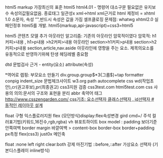 html5 markup 
가장최신의 표준 html5
html4.01 - 명령어 대소구문 필요없은 유지보수 
            속성의값필요없음.
            종료태그 일관성x
    xml->html
        xml근거로 html 제정비 = xhtml 1.0
         소문자, 속성 "",반드시 속성은 값을 가짐
        <meta/>셀프클로징
        문제점: 
        whatwg
        xhtml2.0 실패인정후 html5를 개발.
        html5(markup,api-javascript)+css3=html5
    
html5 콘텐츠 모델 추가
아웃라인 알고리즘: 기존의 아웃라인 암묵적이였다
    암묵적: h1커피>내용 , h1>p내용
                    >h2커피>내용
    아웃라인
        section>h1커피>p내용 section>h2커피>p내용
        section,article,nav.aside 아웃라인에 영향을 주는 요소. 제목의요소를 유동적으로 반영하기위헤 탄생
        헤딩레벨 중요함

dtd 문법검사 근거 - entity(요소)
     attribute(속성)
     
*역어로 렙핑: 부모요소 만들기
div.group.group$*3{그룹$}+tap
formatter conpig indent_size
문법체크사이트 w3.org
path autocomplete
css 
wd(작업초안),cr(권고후보),pr(최종권고)
css3지원 검증 css3test.com html5test.com
css 사용의 의의:문서의 구조와 표현을 분리
abbr 축약어 태그 <abbr title="">
http://www.csszengarden.com/
css기초: 요소선택자 
        클래스선택자 .
        id선택자 #
동적인 레이아웃 설계

float 구형 익스플로러지원
flex (모던방식)display:flex속성변경 
gird
cmd+/ 주석
컬러표기법(키워드,16진수,rgb,rgba)
vh 뷰포트하이트
box model : 
    padding 보더기준 안쪽여백
    border 
    margin 바깥여백
    > content-box
    border-box border+padding px측정
flex(css3)
just0x 메인축 

float :none
left right
clear:both 강제 마진기법
::before,::after 가상요소 선택자
(기본디스플레이 inline방식)

